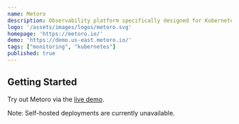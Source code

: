 ```yaml
---
name: Metoro
description: Observability platform specifically designed for Kubernetes
logo: '/assets/images/logos/metoro.svg'
homepage: 'https://metoro.io/'
demo: 'https://demo.us-east.metoro.io/'
tags: ["monitoring", "kubernetes"]
published: true
---
```


## Getting Started

Try out Metoro via the [live demo](https://demo.us-east.metoro.io/).

Note: Self-hosted deployments are currently unavailable.
